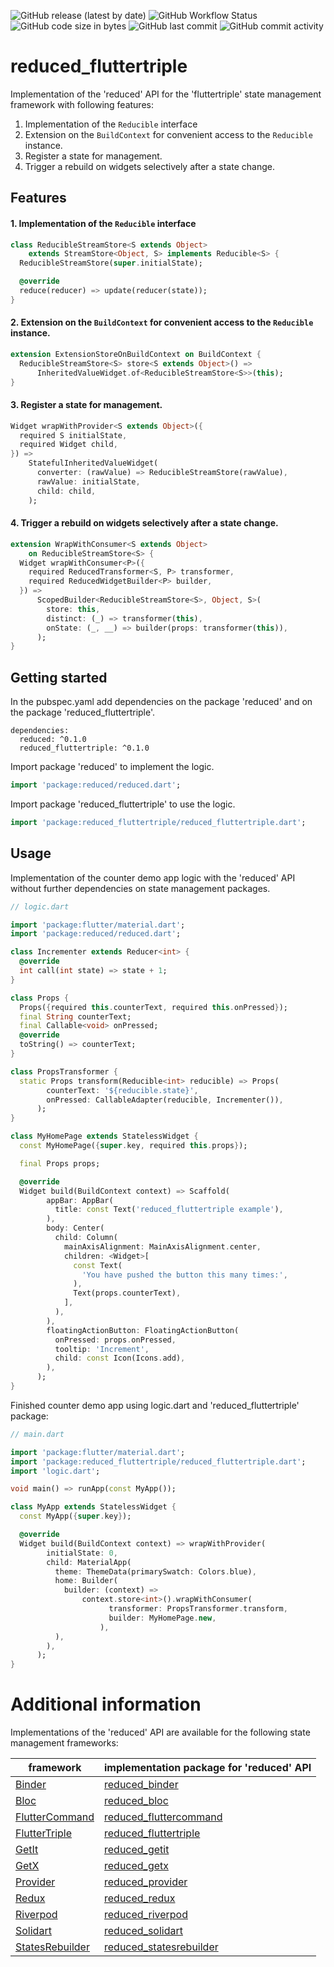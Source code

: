 ![GitHub release (latest by date)](https://img.shields.io/github/v/release/partmaster/reduced_fluttertriple)
![GitHub Workflow Status](https://img.shields.io/github/actions/workflow/status/partmaster/reduced_fluttertriple/dart.yml)
![GitHub code size in bytes](https://img.shields.io/github/languages/code-size/partmaster/reduced_fluttertriple)
![GitHub last commit](https://img.shields.io/github/last-commit/partmaster/reduced_fluttertriple)
![GitHub commit activity](https://img.shields.io/github/commit-activity/m/partmaster/reduced_fluttertriple)
# reduced_fluttertriple

Implementation of the 'reduced' API for the 'fluttertriple' state management framework with following features:

1. Implementation of the ```Reducible``` interface 
2. Extension on the ```BuildContext``` for convenient access to the  ```Reducible``` instance.
3. Register a state for management.
4. Trigger a rebuild on widgets selectively after a state change.

## Features

#### 1. Implementation of the ```Reducible``` interface 

```dart
class ReducibleStreamStore<S extends Object>
    extends StreamStore<Object, S> implements Reducible<S> {
  ReducibleStreamStore(super.initialState);

  @override
  reduce(reducer) => update(reducer(state));
}
```

#### 2. Extension on the ```BuildContext``` for convenient access to the  ```Reducible``` instance.

```dart
extension ExtensionStoreOnBuildContext on BuildContext {
  ReducibleStreamStore<S> store<S extends Object>() =>
      InheritedValueWidget.of<ReducibleStreamStore<S>>(this);
}
```

#### 3. Register a state for management.

```dart
Widget wrapWithProvider<S extends Object>({
  required S initialState,
  required Widget child,
}) =>
    StatefulInheritedValueWidget(
      converter: (rawValue) => ReducibleStreamStore(rawValue),
      rawValue: initialState,
      child: child,
    );
```

#### 4. Trigger a rebuild on widgets selectively after a state change.

```dart
extension WrapWithConsumer<S extends Object>
    on ReducibleStreamStore<S> {
  Widget wrapWithConsumer<P>({
    required ReducedTransformer<S, P> transformer,
    required ReducedWidgetBuilder<P> builder,
  }) =>
      ScopedBuilder<ReducibleStreamStore<S>, Object, S>(
        store: this,
        distinct: (_) => transformer(this),
        onState: (_, __) => builder(props: transformer(this)),
      );
}
```

## Getting started

In the pubspec.yaml add dependencies on the package 'reduced' and on the package  'reduced_fluttertriple'.

```
dependencies:
  reduced: ^0.1.0
  reduced_fluttertriple: ^0.1.0
```

Import package 'reduced' to implement the logic.

```dart
import 'package:reduced/reduced.dart';
```

Import package 'reduced_fluttertriple' to use the logic.

```dart
import 'package:reduced_fluttertriple/reduced_fluttertriple.dart';
```

## Usage

Implementation of the counter demo app logic with the 'reduced' API without further dependencies on state management packages.

```dart
// logic.dart

import 'package:flutter/material.dart';
import 'package:reduced/reduced.dart';

class Incrementer extends Reducer<int> {
  @override
  int call(int state) => state + 1;
}

class Props {
  Props({required this.counterText, required this.onPressed});
  final String counterText;
  final Callable<void> onPressed;
  @override
  toString() => counterText;
}

class PropsTransformer {
  static Props transform(Reducible<int> reducible) => Props(
        counterText: '${reducible.state}',
        onPressed: CallableAdapter(reducible, Incrementer()),
      );
}

class MyHomePage extends StatelessWidget {
  const MyHomePage({super.key, required this.props});

  final Props props;

  @override
  Widget build(BuildContext context) => Scaffold(
        appBar: AppBar(
          title: const Text('reduced_fluttertriple example'),
        ),
        body: Center(
          child: Column(
            mainAxisAlignment: MainAxisAlignment.center,
            children: <Widget>[
              const Text(
                'You have pushed the button this many times:',
              ),
              Text(props.counterText),
            ],
          ),
        ),
        floatingActionButton: FloatingActionButton(
          onPressed: props.onPressed,
          tooltip: 'Increment',
          child: const Icon(Icons.add),
        ),
      );
}
```

Finished counter demo app using logic.dart and 'reduced_fluttertriple' package:

```dart
// main.dart

import 'package:flutter/material.dart';
import 'package:reduced_fluttertriple/reduced_fluttertriple.dart';
import 'logic.dart';

void main() => runApp(const MyApp());

class MyApp extends StatelessWidget {
  const MyApp({super.key});

  @override
  Widget build(BuildContext context) => wrapWithProvider(
        initialState: 0,
        child: MaterialApp(
          theme: ThemeData(primarySwatch: Colors.blue),
          home: Builder(
            builder: (context) =>
                context.store<int>().wrapWithConsumer(
                      transformer: PropsTransformer.transform,
                      builder: MyHomePage.new,
                    ),
          ),
        ),
      );
}
```

# Additional information

Implementations of the 'reduced' API are available for the following state management frameworks:

|framework|implementation package for 'reduced' API|
|---|---|
|[Binder](https://pub.dev/packages/binder)|[reduced_binder](https://github.com/partmaster/reduced_binder)|
|[Bloc](https://bloclibrary.dev/#/)|[reduced_bloc](https://github.com/partmaster/reduced_bloc)|
|[FlutterCommand](https://pub.dev/packages/flutter_command)|[reduced_fluttercommand](https://github.com/partmaster/reduced_fluttercommand)|
|[FlutterTriple](https://pub.dev/packages/flutter_triple)|[reduced_fluttertriple](https://github.com/partmaster/reduced_fluttertriple)|
|[GetIt](https://pub.dev/packages/get_it)|[reduced_getit](https://github.com/partmaster/reduced_getit)|
|[GetX](https://pub.dev/packages/get)|[reduced_getx](https://github.com/partmaster/reduced_getx)|
|[Provider](https://pub.dev/packages/provider)|[reduced_provider](https://github.com/partmaster/reduced_provider)|
|[Redux](https://pub.dev/packages/redux)|[reduced_redux](https://github.com/partmaster/reduced_redux)|
|[Riverpod](https://riverpod.dev/)|[reduced_riverpod](https://github.com/partmaster/reduced_riverpod)|
|[Solidart](https://pub.dev/packages/solidart)|[reduced_solidart](https://github.com/partmaster/reduced_solidart)|
|[StatesRebuilder](https://pub.dev/packages/states_rebuilder)|[reduced_statesrebuilder](https://github.com/partmaster/reduced_statesrebuilder)|
